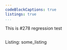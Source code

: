 ```yaml
---
codeBlockCaptions: true
listings: true
...
```


This is #278 regression test

```{#lst:some_listing}
```

Listing: some_listing
